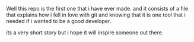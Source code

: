 Well this repo is the first one that i have ever made.
and it consists of a file that explains how i fell
in love with git and knowing that it is one 
tool that i needed if i wanted to be a good developer.


its a very short story but i hope it will inspire someone out there.
